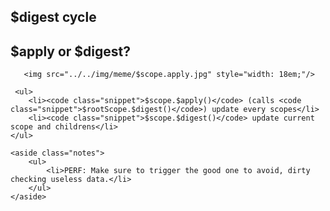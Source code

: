 <section>
    <h1>$digest cycle</h1>
</section>

<section>
    <h2>$apply or $digest?</h2>
    
       <img src="../../img/meme/$scope.apply.jpg" style="width: 18em;"/>
    
     <ul>
        <li><code class="snippet">$scope.$apply()</code> (calls <code class="snippet">$rootScope.$digest()</code>) update every scopes</li>
        <li><code class="snippet">$scope.$digest()</code> update current scope and childrens</li>
    </ul>
   
    <aside class="notes">
        <ul>
            <li>PERF: Make sure to trigger the good one to avoid, dirty checking useless data.</li>
        </ul>
    </aside>
    
</section>